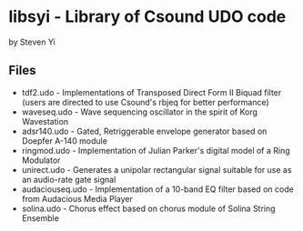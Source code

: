 # libsyi - Library of Csound UDO code 

by Steven Yi

## Files

* tdf2.udo - Implementations of Transposed Direct Form II Biquad filter (users are directed to use Csound's rbjeq for better performance) 
* waveseq.udo - Wave sequencing oscillator in the spirit of Korg Wavestation
* adsr140.udo - Gated, Retriggerable envelope generator based on Doepfer A-140 module
* ringmod.udo - Implementation of Julian Parker's digital model of a Ring Modulator
* unirect.udo - Generates a unipolar rectangular signal suitable for use as an audio-rate gate signal
* audaciouseq.udo - Implementation of a 10-band EQ filter based on code from Audacious Media Player
* solina.udo - Chorus effect based on chorus module of Solina String Ensemble 
